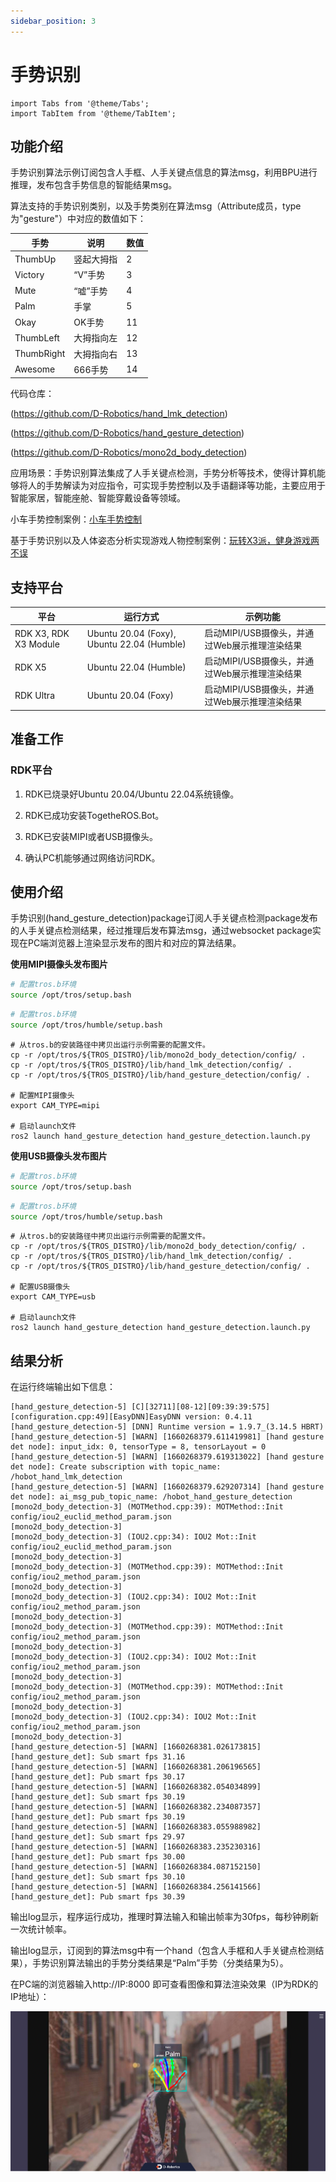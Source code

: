 ```yaml
---
sidebar_position: 3
---
```

# 手势识别

```mdx-code-block
import Tabs from '@theme/Tabs';
import TabItem from '@theme/TabItem';
```

## 功能介绍

手势识别算法示例订阅包含人手框、人手关键点信息的算法msg，利用BPU进行推理，发布包含手势信息的智能结果msg。

算法支持的手势识别类别，以及手势类别在算法msg（Attribute成员，type为"gesture"）中对应的数值如下：

| 手势       | 说明       | 数值 |
| ---------- | ---------- | ---- |
| ThumbUp    | 竖起大拇指 | 2    |
| Victory    | “V”手势    | 3    |
| Mute       | “嘘”手势   | 4    |
| Palm       | 手掌       | 5    |
| Okay       | OK手势     | 11   |
| ThumbLeft  | 大拇指向左 | 12   |
| ThumbRight | 大拇指向右 | 13   |
| Awesome    | 666手势    | 14   |

代码仓库：

 (https://github.com/D-Robotics/hand_lmk_detection)

 (https://github.com/D-Robotics/hand_gesture_detection)

 (https://github.com/D-Robotics/mono2d_body_detection)

应用场景：手势识别算法集成了人手关键点检测，手势分析等技术，使得计算机能够将人的手势解读为对应指令，可实现手势控制以及手语翻译等功能，主要应用于智能家居，智能座舱、智能穿戴设备等领域。

小车手势控制案例：[小车手势控制](/docs/05_Robot_development/04_apps/car_gesture_control.md)

基于手势识别以及人体姿态分析实现游戏人物控制案例：[玩转X3派，健身游戏两不误](https://developer.d-robotics.cc/forumDetail/112555512834430487)

## 支持平台

| 平台                             | 运行方式     | 示例功能                                        |
| -------------------------------- | ------------ | ----------------------------------------------- |
| RDK X3, RDK X3 Module | Ubuntu 20.04 (Foxy), Ubuntu 22.04 (Humble) | 启动MIPI/USB摄像头，并通过Web展示推理渲染结果 |
| RDK X5 | Ubuntu 22.04 (Humble) | 启动MIPI/USB摄像头，并通过Web展示推理渲染结果 |
| RDK Ultra | Ubuntu 20.04 (Foxy) | 启动MIPI/USB摄像头，并通过Web展示推理渲染结果 |

## 准备工作

### RDK平台

1. RDK已烧录好Ubuntu 20.04/Ubuntu 22.04系统镜像。

2. RDK已成功安装TogetheROS.Bot。

3. RDK已安装MIPI或者USB摄像头。

4. 确认PC机能够通过网络访问RDK。

## 使用介绍

手势识别(hand_gesture_detection)package订阅人手关键点检测package发布的人手关键点检测结果，经过推理后发布算法msg，通过websocket package实现在PC端浏览器上渲染显示发布的图片和对应的算法结果。

**使用MIPI摄像头发布图片**


<Tabs groupId="tros-distro">
<TabItem value="foxy" label="Foxy">

```bash
# 配置tros.b环境
source /opt/tros/setup.bash
```

</TabItem>

<TabItem value="humble" label="Humble">

```bash
# 配置tros.b环境
source /opt/tros/humble/setup.bash
```

</TabItem>

</Tabs>

```shell
# 从tros.b的安装路径中拷贝出运行示例需要的配置文件。
cp -r /opt/tros/${TROS_DISTRO}/lib/mono2d_body_detection/config/ .
cp -r /opt/tros/${TROS_DISTRO}/lib/hand_lmk_detection/config/ .
cp -r /opt/tros/${TROS_DISTRO}/lib/hand_gesture_detection/config/ .

# 配置MIPI摄像头
export CAM_TYPE=mipi

# 启动launch文件
ros2 launch hand_gesture_detection hand_gesture_detection.launch.py
```

**使用USB摄像头发布图片**

<Tabs groupId="tros-distro">
<TabItem value="foxy" label="Foxy">

```bash
# 配置tros.b环境
source /opt/tros/setup.bash
```

</TabItem>

<TabItem value="humble" label="Humble">

```bash
# 配置tros.b环境
source /opt/tros/humble/setup.bash
```

</TabItem>

</Tabs>

```shell
# 从tros.b的安装路径中拷贝出运行示例需要的配置文件。
cp -r /opt/tros/${TROS_DISTRO}/lib/mono2d_body_detection/config/ .
cp -r /opt/tros/${TROS_DISTRO}/lib/hand_lmk_detection/config/ .
cp -r /opt/tros/${TROS_DISTRO}/lib/hand_gesture_detection/config/ .

# 配置USB摄像头
export CAM_TYPE=usb

# 启动launch文件
ros2 launch hand_gesture_detection hand_gesture_detection.launch.py
```

## 结果分析

在运行终端输出如下信息：

```shell
[hand_gesture_detection-5] [C][32711][08-12][09:39:39:575][configuration.cpp:49][EasyDNN]EasyDNN version: 0.4.11
[hand_gesture_detection-5] [DNN] Runtime version = 1.9.7_(3.14.5 HBRT)
[hand_gesture_detection-5] [WARN] [1660268379.611419981] [hand gesture det node]: input_idx: 0, tensorType = 8, tensorLayout = 0
[hand_gesture_detection-5] [WARN] [1660268379.619313022] [hand gesture det node]: Create subscription with topic_name: /hobot_hand_lmk_detection
[hand_gesture_detection-5] [WARN] [1660268379.629207314] [hand gesture det node]: ai_msg_pub_topic_name: /hobot_hand_gesture_detection
[mono2d_body_detection-3] (MOTMethod.cpp:39): MOTMethod::Init config/iou2_euclid_method_param.json
[mono2d_body_detection-3] 
[mono2d_body_detection-3] (IOU2.cpp:34): IOU2 Mot::Init config/iou2_euclid_method_param.json
[mono2d_body_detection-3] 
[mono2d_body_detection-3] (MOTMethod.cpp:39): MOTMethod::Init config/iou2_method_param.json
[mono2d_body_detection-3] 
[mono2d_body_detection-3] (IOU2.cpp:34): IOU2 Mot::Init config/iou2_method_param.json
[mono2d_body_detection-3] 
[mono2d_body_detection-3] (MOTMethod.cpp:39): MOTMethod::Init config/iou2_method_param.json
[mono2d_body_detection-3] 
[mono2d_body_detection-3] (IOU2.cpp:34): IOU2 Mot::Init config/iou2_method_param.json
[mono2d_body_detection-3] 
[mono2d_body_detection-3] (MOTMethod.cpp:39): MOTMethod::Init config/iou2_method_param.json
[mono2d_body_detection-3] 
[mono2d_body_detection-3] (IOU2.cpp:34): IOU2 Mot::Init config/iou2_method_param.json
[mono2d_body_detection-3] 
[hand_gesture_detection-5] [WARN] [1660268381.026173815] [hand_gesture_det]: Sub smart fps 31.16
[hand_gesture_detection-5] [WARN] [1660268381.206196565] [hand_gesture_det]: Pub smart fps 30.17
[hand_gesture_detection-5] [WARN] [1660268382.054034899] [hand_gesture_det]: Sub smart fps 30.19
[hand_gesture_detection-5] [WARN] [1660268382.234087357] [hand_gesture_det]: Pub smart fps 30.19
[hand_gesture_detection-5] [WARN] [1660268383.055988982] [hand_gesture_det]: Sub smart fps 29.97
[hand_gesture_detection-5] [WARN] [1660268383.235230316] [hand_gesture_det]: Pub smart fps 30.00
[hand_gesture_detection-5] [WARN] [1660268384.087152150] [hand_gesture_det]: Sub smart fps 30.10
[hand_gesture_detection-5] [WARN] [1660268384.256141566] [hand_gesture_det]: Pub smart fps 30.39
```

输出log显示，程序运行成功，推理时算法输入和输出帧率为30fps，每秒钟刷新一次统计帧率。

输出log显示，订阅到的算法msg中有一个hand（包含人手框和人手关键点检测结果），手势识别算法输出的手势分类结果是“Palm”手势（分类结果为5）。

在PC端的浏览器输入http://IP:8000 即可查看图像和算法渲染效果（IP为RDK的IP地址）：

![](/../static/img/05_Robot_development/03_boxs/function/image/box_adv/gesture_render.jpeg)
